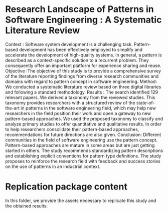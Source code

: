 # Research Landscape of Patterns in Software Engineering : A Systematic Literature Review
Context : Software system development is a challenging task. Pattern-based development has been effectively employed to simplify and accelerate the development of high-quality systems. In general, a pattern is described as a context-specific solution to a recurrent problem. They consequently offer an important platform for experience sharing and reuse.
Objective :The objective of this study is to provide a comprehensive survey of the literature reporting findings from diverse research communities and domains with regard to pattern concept in software engineering.
Method: We conducted a systematic literature review based on three digital libraries and following a standard methodology.
Results : The search identified 129 relevant papers. We derived a taxonomy from the reviewed studies. This taxonomy provides researchers with a structured review of the state-of-the-art in patterns in the software engineering field, which may help new researchers in the field position their work and open a gateway to new pattern-based approaches. We used the proposed taxonomy to classify and analyze primary studies to offer quantitative and qualitative results. In order to help researchers consolidate their pattern-based approaches, recommendations for future directions are also given.
Conclusion: Different communities in the field of software engineering use the pattern concept. Pattern-based approaches are mature in some areas but are just getting started in others. The study recommends standardizing pattern descriptions and establishing explicit conventions for pattern type definitions. The study proposes to reinforce the research field with feedback and success stories on the use of patterns in an industrial context.
# Replication package content
In this folder, we provide the assets necessary to replicate this study and the obtained results:
